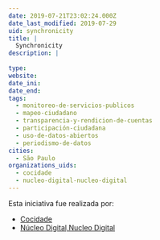```yaml
---
date: 2019-07-21T23:02:24.000Z
date_last_modified: 2019-07-29
uid: synchronicity
title: |
  Synchronicity
description: |
  
type: 
website: 
date_ini: 
date_end: 
tags:
  - monitoreo-de-servicios-publicos
  - mapeo-ciudadano
  - transparencia-y-rendicion-de-cuentas
  - participación-ciudadana
  - uso-de-datos-abiertos
  - periodismo-de-datos
cities: 
  - São Paulo
organizations_uids:
  - cocidade
  - nucleo-digital-nucleo-digital
---
```


Esta iniciativa fue realizada por:

- [Cocidade](/organizaciones/cocidade)
- [Núcleo Digital,Nucleo Digital](/organizaciones/nucleo-digital-nucleo-digital)
